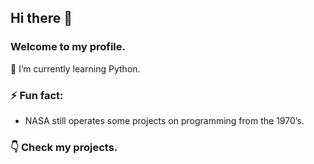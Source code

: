 ## Hi there 👋

### Welcome to my profile.

🌱 I’m currently learning Python.

### ⚡ Fun fact:
* NASA still operates some projects on programming from the 1970’s.


### 👇 Check my projects.


<!--
**mbarul/mbarul** is a ✨ _special_ ✨ repository because its `README.md` (this file) appears on your GitHub profile.

Here are some ideas to get you started:

- 🔭 I’m currently working on ...
- 🌱 I’m currently learning ...
- 👯 I’m looking to collaborate on ...
- 🤔 I’m looking for help with ...
- 💬 Ask me about ...
- 📫 How to reach me: ...
- 😄 Pronouns: ...
- ⚡ Fun fact: ...
-->
